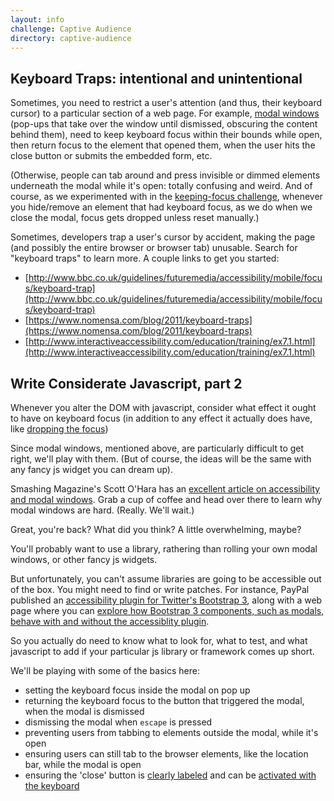 ```yaml
---
layout: info
challenge: Captive Audience
directory: captive-audience
---
```


## Keyboard Traps: intentional and unintentional

Sometimes, you need to restrict a user's attention (and thus, their keyboard cursor) to a particular section of a web page. For example, [modal windows](https://webdesign.tutsplus.com/articles/modal-and-modeless-boxes-in-web-design--webdesign-2282) (pop-ups that take over the window until dismissed, obscuring the content behind them), need to keep keyboard focus within their bounds while open, then return focus to the element that opened them, when the user hits the close button or submits the embedded form, etc.

(Otherwise, people can tab around and press invisible or dimmed elements underneath the modal while it's open: totally confusing and weird. And of course, as we experimented with in the [keeping-focus challenge](/keeping-focus/), whenever you hide/remove an element that had keyboard focus, as we do when we close the modal, focus gets dropped unless reset manually.)

Sometimes, developers trap a user's cursor by accident, making the page (and possibly the entire browser or browser tab) unusable. Search for "keyboard traps" to learn more. A couple links to get you started:
- [http://www.bbc.co.uk/guidelines/futuremedia/accessibility/mobile/focus/keyboard-trap](http://www.bbc.co.uk/guidelines/futuremedia/accessibility/mobile/focus/keyboard-trap)
- [https://www.nomensa.com/blog/2011/keyboard-traps](https://www.nomensa.com/blog/2011/keyboard-traps)
- [http://www.interactiveaccessibility.com/education/training/ex7.1.html](http://www.interactiveaccessibility.com/education/training/ex7.1.html)


## Write Considerate Javascript, part 2

Whenever you alter the DOM with javascript, consider what effect it ought to have on keyboard focus (in addition to any effect it actually does have, like [dropping the focus](/keeping-focus/))

Since modal windows, mentioned above, are particularly difficult to get right, we'll play with them. (But of course, the ideas will be the same with any fancy js widget you can dream up).

Smashing Magazine's Scott O'Hara has an [excellent article on accessibility and modal windows](https://www.smashingmagazine.com/2014/09/making-modal-windows-better-for-everyone/). Grab a cup of coffee and head over there to learn why modal windows are hard. (Really. We'll wait.)

Great, you're back? What did you think? A little overwhelming, maybe?

You'll probably want to use a library, rathering than rolling your own modal windows, or other fancy js widgets.

But unfortunately, you can't assume libraries are going to be accessible out of the box. You might need to find or write patches. For instance, PayPal published an [accessibility plugin for Twitter's Bootstrap 3](https://github.com/paypal/bootstrap-accessibility-plugin), along with a web page where you can [explore how Bootstrap 3 components, such as modals, behave with and without the accessiblity plugin](http://paypal.github.io/bootstrap-accessibility-plugin/demo.html).

So you actually do need to know what to look for, what to test, and what javascript to add if your particular js library or framework comes up short.

We'll be playing with some of the basics here:
-  setting the keyboard focus inside the modal on pop up
-  returning the keyboard focus to the button that triggered the modal, when the modal is dismissed
-  dismissing the modal when `escape` is pressed
-  preventing users from tabbing to elements outside the modal, while it's open
- ensuring users can still tab to the browser elements, like the location bar, while the modal is open
- ensuring the 'close' button is [clearly labeled](/invisible-ink/) and can be [activated with the keyboard](/buttons-and-links/)
